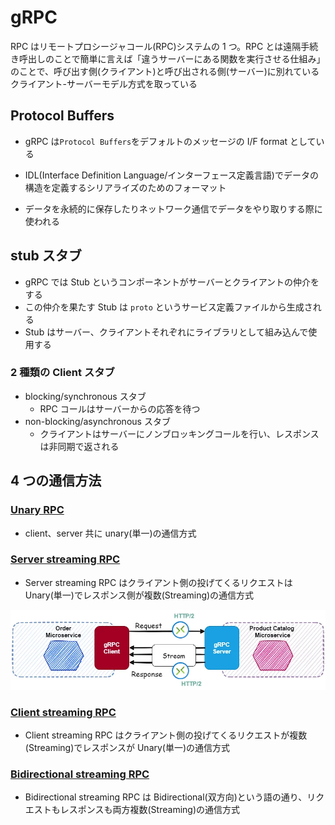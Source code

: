 # gRPC

RPC はリモートプロシージャコール(RPC)システムの 1 つ。RPC とは遠隔手続き呼出しのことで簡単に言えば「違うサーバーにある関数を実行させる仕組み」のことで、呼び出す側(クライアント)と呼び出される側(サーバー)に別れているクライアント-サーバーモデル方式を取っている

## Protocol Buffers

- gRPC は`Protocol Buffers`をデフォルトのメッセージの I/F format としている

- IDL(Interface Definition Language/インターフェース定義言語)でデータの構造を定義するシリアライズのためのフォーマット
- データを永続的に保存したりネットワーク通信でデータをやり取りする際に使われる

## stub スタブ

- gRPC では Stub というコンポーネントがサーバーとクライアントの仲介をする
- この仲介を果たす Stub は `proto` というサービス定義ファイルから生成される
- Stub はサーバー、クライアントそれぞれにライブラリとして組み込んで使用する

### 2 種類の Client スタブ

- blocking/synchronous スタブ
  - RPC コールはサーバーからの応答を待つ
- non-blocking/asynchronous スタブ
  - クライアントはサーバーにノンブロッキングコールを行い、レスポンスは非同期で返される

## 4 つの通信方法

### [Unary RPC](https://grpc.io/docs/what-is-grpc/core-concepts/#unary-rpc)

- client、server 共に unary(単一)の通信方式

### [Server streaming RPC](https://grpc.io/docs/what-is-grpc/core-concepts/#server-streaming-rpc)

- Server streaming RPC はクライアント側の投げてくるリクエストは Unary(単一)でレスポンス側が複数(Streaming)の通信方式

![Server streaming RPC](../images/grpc-server-streaming.webp "Server streaming RPC")

### [Client streaming RPC](https://grpc.io/docs/what-is-grpc/core-concepts/#client-streaming-rpc)

- Client streaming RPC はクライアント側の投げてくるリクエストが複数(Streaming)でレスポンスが Unary(単一)の通信方式

### [Bidirectional streaming RPC](https://grpc.io/docs/what-is-grpc/core-concepts/#bidirectional-streaming-rpc)

- Bidirectional streaming RPC は Bidirectional(双方向)という語の通り、リクエストもレスポンスも両方複数(Streaming)の通信方式
